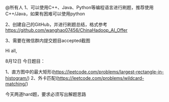 @所有人
1、可以使用C++、Java、Python等编程语言进行刷题，推荐使用C++/Java，如果有困难可以使用python

2、创建自己的GitHub，并进行刷题总结，格式参考
https://github.com/wanghao07456/ChinaHadoop_AI_Offer

3、需要在微信群内提交题目accepted截图

Hi all,

8月12日
今日题目：


1、直方图中的最大矩形(https://leetcode.com/problems/largest-rectangle-in-histogram/)
2、外卡匹配(https://leetcode.com/problems/wildcard-matching/)

今天两道hard题，要求必须写出解题思路
